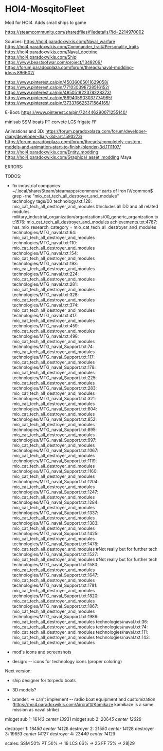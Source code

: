 # HOI4-MosqitoFleet
Mod for HOI4. Adds small ships to game

https://steamcommunity.com/sharedfiles/filedetails/?id=2214970002

Sources:
https://hoi4.paradoxwikis.com/Naval_warfare
https://hoi4.paradoxwikis.com/Commander_trait#Personality_traits
https://hoi4.paradoxwikis.com/Naval_doctrine
https://hoi4.paradoxwikis.com/Ship
https://www.beastsofwar.com/project/1348209/
https://forum.paradoxplaza.com/forum/threads/naval-modding-ideas.896602/


https://www.pinterest.ca/pin/45036065011629058/
https://www.pinterest.ca/pin/771030398728516152/
https://www.pinterest.ca/pin/485051822378228373/
https://www.pinterest.ca/pin/869405903037774985/
https://www.pinterest.ca/pin/373376625371564165/


E-Boot: https://www.pinterest.ca/pin/724446290071255140/

minisub SSM
boats PT
corvete LCS
frigate FF

Animations and 3D:
https://forum.paradoxplaza.com/forum/developer-diary/developer-diary-3d-art.1593273/
https://forum.paradoxplaza.com/forum/threads/completely-custom-models-and-animation-start-to-finish-blender-3d.1111107/
https://hoi4.paradoxwikis.com/Entity_modding
https://hoi4.paradoxwikis.com/Graphical_asset_modding
Maya



ERRORS:


TODOS:
- fix industrial companies
~/.local/share/Steam/steamapps/common/Hearts of Iron IV/common$ grep -rne "mio_cat_tech_all_destroyer_and_modules"
technology_tags/00_technology.txt:128:	mio_cat_tech_all_destroyer_and_modules #Includes all DD and all related modules
military_industrial_organization/organizations/00_generic_organization.txt:1576:		mio_cat_tech_all_destroyer_and_modules
achievements.txt:4787:				has_mio_research_category = mio_cat_tech_all_destroyer_and_modules
technologies/MTG_naval.txt:64:			mio_cat_tech_all_destroyer_and_modules
technologies/MTG_naval.txt:110:			mio_cat_tech_all_destroyer_and_modules
technologies/MTG_naval.txt:154:			mio_cat_tech_all_destroyer_and_modules
technologies/MTG_naval.txt:193:			mio_cat_tech_all_destroyer_and_modules
technologies/MTG_naval.txt:224:			mio_cat_tech_all_destroyer_and_modules
technologies/MTG_naval.txt:281:			mio_cat_tech_all_destroyer_and_modules
technologies/MTG_naval.txt:328:			mio_cat_tech_all_destroyer_and_modules
technologies/MTG_naval.txt:374:			mio_cat_tech_all_destroyer_and_modules
technologies/MTG_naval.txt:417:			mio_cat_tech_all_destroyer_and_modules
technologies/MTG_naval.txt:459:			mio_cat_tech_all_destroyer_and_modules
technologies/MTG_naval.txt:498:			mio_cat_tech_all_destroyer_and_modules
technologies/MTG_naval_Support.txt:74:			mio_cat_tech_all_destroyer_and_modules
technologies/MTG_naval_Support.txt:117:			mio_cat_tech_all_destroyer_and_modules
technologies/MTG_naval_Support.txt:176:			mio_cat_tech_all_destroyer_and_modules
technologies/MTG_naval_Support.txt:225:			mio_cat_tech_all_destroyer_and_modules
technologies/MTG_naval_Support.txt:283:			mio_cat_tech_all_destroyer_and_modules
technologies/MTG_naval_Support.txt:321:			mio_cat_tech_all_destroyer_and_modules
technologies/MTG_naval_Support.txt:804:			mio_cat_tech_all_destroyer_and_modules
technologies/MTG_naval_Support.txt:852:			mio_cat_tech_all_destroyer_and_modules
technologies/MTG_naval_Support.txt:895:			mio_cat_tech_all_destroyer_and_modules
technologies/MTG_naval_Support.txt:997:			mio_cat_tech_all_destroyer_and_modules
technologies/MTG_naval_Support.txt:1067:			mio_cat_tech_all_destroyer_and_modules
technologies/MTG_naval_Support.txt:1119:			mio_cat_tech_all_destroyer_and_modules
technologies/MTG_naval_Support.txt:1160:			mio_cat_tech_all_destroyer_and_modules
technologies/MTG_naval_Support.txt:1204:			mio_cat_tech_all_destroyer_and_modules
technologies/MTG_naval_Support.txt:1247:			mio_cat_tech_all_destroyer_and_modules
technologies/MTG_naval_Support.txt:1284:			mio_cat_tech_all_destroyer_and_modules
technologies/MTG_naval_Support.txt:1337:			mio_cat_tech_all_destroyer_and_modules
technologies/MTG_naval_Support.txt:1383:			mio_cat_tech_all_destroyer_and_modules
technologies/MTG_naval_Support.txt:1425:			mio_cat_tech_all_destroyer_and_modules
technologies/MTG_naval_Support.txt:1478:			mio_cat_tech_all_destroyer_and_modules #Not really but for further tech
technologies/MTG_naval_Support.txt:1527:			mio_cat_tech_all_destroyer_and_modules #Not really but for further tech
technologies/MTG_naval_Support.txt:1580:			mio_cat_tech_all_destroyer_and_modules
technologies/MTG_naval_Support.txt:1647:			mio_cat_tech_all_destroyer_and_modules
technologies/MTG_naval_Support.txt:1781:			mio_cat_tech_all_destroyer_and_modules
technologies/MTG_naval_Support.txt:1820:			mio_cat_tech_all_destroyer_and_modules
technologies/MTG_naval_Support.txt:1867:			mio_cat_tech_all_destroyer_and_modules
technologies/MTG_naval_Support.txt:1986:			mio_cat_tech_all_destroyer_and_modules
technologies/naval.txt:36:			mio_cat_tech_all_destroyer_and_modules
technologies/naval.txt:74:			mio_cat_tech_all_destroyer_and_modules
technologies/naval.txt:111:			mio_cat_tech_all_destroyer_and_modules
technologies/naval.txt:143:			mio_cat_tech_all_destroyer_and_modules



- mod's icons and screenshots
- design:
-- icons for technology icons (proper coloring)

Next version:
- ship designer for torpedo boats
- 3D models?


- brander: -> can't implement
-- radio boat equipment and customization (https://hoi4.paradoxwikis.com/Aircraft#Kamikaze kamikaze is a same mission as naval strike)


midget sub 1: 161*43 center 139*31
midget sub 2: 206*45 center 126*29


destroyer 1: 184*50 center 141*28
destroyer 2: 215*50 center 141*28
destroyer 3: 196*53 center 141*27
destroyer 4: 234*49 center 141*29

scales:
SSM 50%
PT 50% -> 19
LCS	66% -> 25
FF 75% -> 28|29
